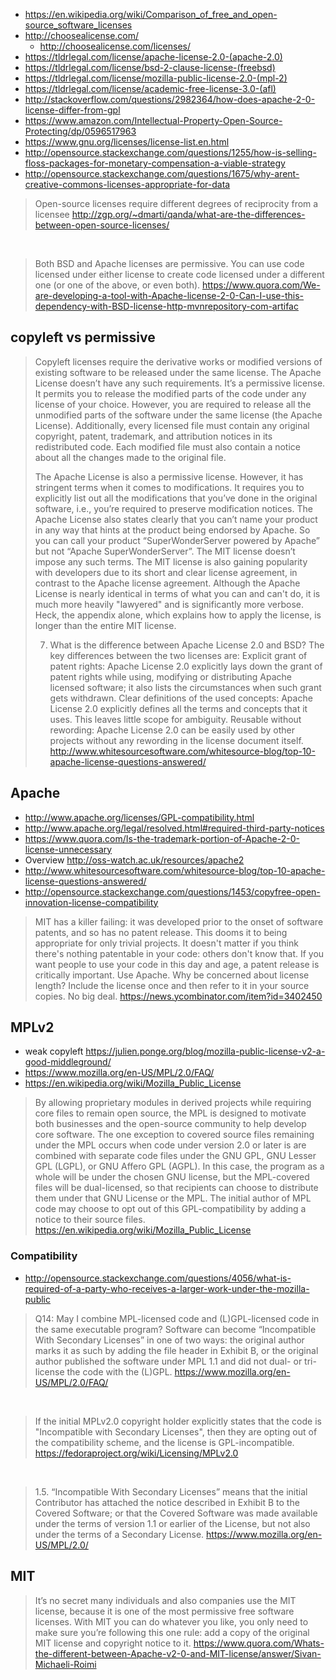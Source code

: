 - https://en.wikipedia.org/wiki/Comparison_of_free_and_open-source_software_licenses
- http://choosealicense.com/
  - http://choosealicense.com/licenses/
- https://tldrlegal.com/license/apache-license-2.0-(apache-2.0)
- https://tldrlegal.com/license/bsd-2-clause-license-(freebsd)
- https://tldrlegal.com/license/mozilla-public-license-2.0-(mpl-2)
- https://tldrlegal.com/license/academic-free-license-3.0-(afl)
- http://stackoverflow.com/questions/2982364/how-does-apache-2-0-license-differ-from-gpl
- https://www.amazon.com/Intellectual-Property-Open-Source-Protecting/dp/0596517963
- https://www.gnu.org/licenses/license-list.en.html
- http://opensource.stackexchange.com/questions/1255/how-is-selling-floss-packages-for-monetary-compensation-a-viable-strategy
- http://opensource.stackexchange.com/questions/1675/why-arent-creative-commons-licenses-appropriate-for-data

> Open-source licenses require different degrees of reciprocity from a licensee
> http://zgp.org/~dmarti/qanda/what-are-the-differences-between-open-source-licenses/

<br>

> Both BSD and Apache licenses are permissive. You can use code licensed under either license to create code licensed under a different one (or one of the above, or even both).
> https://www.quora.com/We-are-developing-a-tool-with-Apache-license-2-0-Can-I-use-this-dependency-with-BSD-license-http-mvnrepository-com-artifac

## copyleft vs permissive

> Copyleft licenses require the derivative works or modified versions of existing software to be released under the same license.
> The Apache License doesn’t have any such requirements. It’s a permissive license.
> It permits you to release the modified parts of the code under any license of your choice.
> However, you are required to release all the unmodified parts of the software under the same license (the Apache License).
> Additionally, every licensed file must contain any original copyright, patent, trademark, and attribution notices in its redistributed code. Each modified file must also contain a notice about all the changes made to the original file.
>
> The Apache License is also a permissive license. However, it has stringent terms when it comes to modifications. It requires you to explicitly list out all the modifications that you’ve done in the original software, i.e., you’re required to preserve modification notices. The Apache License also states clearly that you can’t name your product in any way that hints at the product being endorsed by Apache. So you can call your product “SuperWonderServer powered by Apache” but not “Apache SuperWonderServer”. The MIT license doesn’t impose any such terms.
The MIT license is also gaining popularity with developers due to its short and clear license agreement, in contrast to the Apache license agreement. Although the Apache License is nearly identical in terms of what you can and can't do, it is much more heavily "lawyered" and is significantly more verbose. Heck, the appendix alone, which explains how to apply the license, is longer than the entire MIT license.
>
> 7. What is the difference between Apache License 2.0 and BSD?
> The key differences between the two licenses are:
Explicit grant of patent rights: Apache License 2.0 explicitly lays down the grant of patent rights while using, modifying or distributing Apache licensed software; it also lists the circumstances when such grant gets withdrawn.
Clear definitions of the used concepts: Apache License 2.0 explicitly defines all the terms and concepts that it uses. This leaves little scope for ambiguity.
Reusable without rewording: Apache License 2.0 can be easily used by other projects without any rewording in the license document itself.
> http://www.whitesourcesoftware.com/whitesource-blog/top-10-apache-license-questions-answered/

## Apache

- http://www.apache.org/licenses/GPL-compatibility.html
- http://www.apache.org/legal/resolved.html#required-third-party-notices
- https://www.quora.com/Is-the-trademark-portion-of-Apache-2-0-license-unnecessary
- Overview http://oss-watch.ac.uk/resources/apache2
- http://www.whitesourcesoftware.com/whitesource-blog/top-10-apache-license-questions-answered/
- http://opensource.stackexchange.com/questions/1453/copyfree-open-innovation-license-compatibility

> MIT has a killer failing: it was developed prior to the onset of software patents, and so has no patent release. This dooms it to being appropriate for only trivial projects. It doesn't matter if you think there's nothing patentable in your code: others don't know that. If you want people to use your code in this day and age, a patent release is critically important.
Use Apache. Why be concerned about license length? Include the license once and then refer to it in your source copies. No big deal.
> https://news.ycombinator.com/item?id=3402450

## MPLv2

- weak copyleft https://julien.ponge.org/blog/mozilla-public-license-v2-a-good-middleground/
- https://www.mozilla.org/en-US/MPL/2.0/FAQ/
- https://en.wikipedia.org/wiki/Mozilla_Public_License

> By allowing proprietary modules in derived projects while requiring core files to remain open source, the MPL is designed to motivate both businesses and the open-source community to help develop core software.
> The one exception to covered source files remaining under the MPL occurs when code under version 2.0 or later is are combined with separate code files under the GNU GPL, GNU Lesser GPL (LGPL), or GNU Affero GPL (AGPL). In this case, the program as a whole will be under the chosen GNU license, but the MPL-covered files will be dual-licensed, so that recipients can choose to distribute them under that GNU License or the MPL. The initial author of MPL code may choose to opt out of this GPL-compatibility by adding a notice to their source files.
> https://en.wikipedia.org/wiki/Mozilla_Public_License

### Compatibility

- http://opensource.stackexchange.com/questions/4056/what-is-required-of-a-party-who-receives-a-larger-work-under-the-mozilla-public

> Q14: May I combine MPL-licensed code and (L)GPL-licensed code in the same executable program?
> Software can become “Incompatible With Secondary Licenses” in one of two ways: the original author marks it as such by adding the file header in Exhibit B, or the original author published the software under MPL 1.1 and did not dual- or tri-license the code with the (L)GPL.
> https://www.mozilla.org/en-US/MPL/2.0/FAQ/

<br>

> If the initial MPLv2.0 copyright holder explicitly states that the code is "Incompatible with Secondary Licenses", then they are opting out of the compatibility scheme, and the license is GPL-incompatible.
> https://fedoraproject.org/wiki/Licensing/MPLv2.0

<br>

> 1.5. “Incompatible With Secondary Licenses”
> means
> that the initial Contributor has attached the notice described in Exhibit B to the Covered Software; or
> that the Covered Software was made available under the terms of version 1.1 or earlier of the License, but not also under the terms of a Secondary License.
> https://www.mozilla.org/en-US/MPL/2.0/

## MIT

> It’s no secret many individuals and also companies use the MIT license, because it is one of the most permissive free software licenses. With MIT you can do whatever you like, you only need to make sure you’re following this one rule: add a copy of the original MIT license and copyright notice to it.
> https://www.quora.com/Whats-the-different-between-Apache-v2-0-and-MIT-license/answer/Sivan-Michaeli-Roimi
